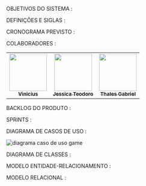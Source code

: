 OBJETIVOS DO SISTEMA :








DEFINIÇÕES E SIGLAS :









CRONOGRAMA PREVISTO :









COLABORADORES :
<!-- ALL-CONTRIBUTORS-LIST:START - Do not remove or modify this section -->
<!-- prettier-ignore-start -->
<!-- markdownlint-disable -->
<table>
  <tr>
    <td align="center"><a href="https://github.com/euovinicius"><img src="https://avatars.githubusercontent.com/u/89489025?v=4" width="100px;" alt=""/><br /><sub><b>Vinicius</b></sub></td>
    <td align="center"><a href="https://github.com/JessicaTeodoroM"><img src="https://avatars.githubusercontent.com/u/91223969?v=4" width="100px;" alt=""/><br /><sub><b>Jessica Teodoro</b></sub></td>
    <td align="center"><a href="https://github.com/thalesgfelix"><img src="https://avatars.githubusercontent.com/u/90735076?v=4" width="100px;" alt=""/><br /><sub><b>Thales Gabriel</b></sub></td>
<table
<!-- markdownlint-restore -->
<!-- prettier-ignore-end -->
    
<!-- ALL-CONTRIBUTORS-LIST:END -->









BACKLOG DO PRODUTO :









SPRINTS :









DIAGRAMA DE CASOS DE USO :














![diagrama caso de uso game](https://user-images.githubusercontent.com/90735076/144952998-e34a61fe-f9f4-4fe6-a1b7-0cce02bbf4a3.jpg)








DIAGRAMA DE CLASSES :









MODELO ENTIDADE-RELACIONAMENTO :









MODELO RELACIONAL :
